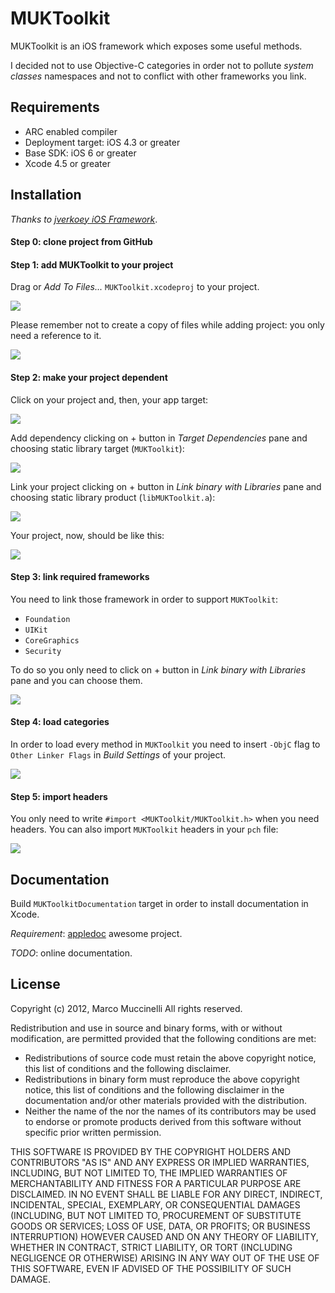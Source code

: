 MUKToolkit
===========
MUKToolkit is an iOS framework which exposes some useful methods.

I decided not to use Objective-C categories in order not to pollute *system classes* namespaces and not to conflict with other frameworks you link.

Requirements
------------
* ARC enabled compiler
* Deployment target: iOS 4.3 or greater
* Base SDK: iOS 6 or greater
* Xcode 4.5 or greater

Installation
------------
*Thanks to [jverkoey iOS Framework]*.

#### Step 0: clone project from GitHub

#### Step 1: add MUKToolkit to your project
Drag or *Add To Files...* `MUKToolkit.xcodeproj` to your project.

<img src="http://i.imgur.com/3Fi7C.png" />

Please remember not to create a copy of files while adding project: you only need a reference to it.

<img src="http://i.imgur.com/IJRQo.png" />


#### Step 2: make your project dependent
Click on your project and, then, your app target:

<img src="http://i.imgur.com/IHlI9.png" />

Add dependency clicking on + button in *Target Dependencies* pane and choosing static library target (`MUKToolkit`):

<img src="http://i.imgur.com/IxWDh.png" />

Link your project clicking on + button in *Link binary with Libraries* pane and choosing static library product (`libMUKToolkit.a`):

<img src="http://i.imgur.com/ckS3l.png" />

Your project, now, should be like this:

<img src="http://i.imgur.com/CHYZB.png" />

#### Step 3: link required frameworks
You need to link those framework in order to support `MUKToolkit`:

* `Foundation`
* `UIKit`
* `CoreGraphics`
* `Security`

To do so you only need to click on + button in *Link binary with Libraries* pane and you can choose them.

<img src="http://i.imgur.com/SVoud.png" />

#### Step 4: load categories
In order to load every method in `MUKToolkit` you need to insert `-ObjC` flag to `Other Linker Flags` in *Build Settings* of your project.

<img src="http://i.imgur.com/fi8S0.png" /> 


#### Step 5: import headers
You only need to write `#import <MUKToolkit/MUKToolkit.h>` when you need headers.
You can also import `MUKToolkit` headers in your `pch` file:

<img src="http://i.imgur.com/ceOPm.png" />


Documentation
-------------
Build `MUKToolkitDocumentation` target in order to install documentation in Xcode.

*Requirement*: [appledoc] awesome project.

*TODO*: online documentation.



License
-------
Copyright (c) 2012, Marco Muccinelli
All rights reserved.

Redistribution and use in source and binary forms, with or without
modification, are permitted provided that the following conditions are met:

* Redistributions of source code must retain the above copyright
notice, this list of conditions and the following disclaimer.
* Redistributions in binary form must reproduce the above copyright
notice, this list of conditions and the following disclaimer in the
documentation and/or other materials provided with the distribution.
* Neither the name of the <organization> nor the
names of its contributors may be used to endorse or promote products
derived from this software without specific prior written permission.

THIS SOFTWARE IS PROVIDED BY THE COPYRIGHT HOLDERS AND CONTRIBUTORS "AS IS" AND
ANY EXPRESS OR IMPLIED WARRANTIES, INCLUDING, BUT NOT LIMITED TO, THE IMPLIED
WARRANTIES OF MERCHANTABILITY AND FITNESS FOR A PARTICULAR PURPOSE ARE
DISCLAIMED. IN NO EVENT SHALL <COPYRIGHT HOLDER> BE LIABLE FOR ANY
DIRECT, INDIRECT, INCIDENTAL, SPECIAL, EXEMPLARY, OR CONSEQUENTIAL DAMAGES
(INCLUDING, BUT NOT LIMITED TO, PROCUREMENT OF SUBSTITUTE GOODS OR SERVICES;
 LOSS OF USE, DATA, OR PROFITS; OR BUSINESS INTERRUPTION) HOWEVER CAUSED AND
ON ANY THEORY OF LIABILITY, WHETHER IN CONTRACT, STRICT LIABILITY, OR TORT
(INCLUDING NEGLIGENCE OR OTHERWISE) ARISING IN ANY WAY OUT OF THE USE OF THIS
SOFTWARE, EVEN IF ADVISED OF THE POSSIBILITY OF SUCH DAMAGE.



[jverkoey iOS Framework]: https://github.com/jverkoey/iOS-Framework
[appledoc]: https://github.com/tomaz/appledoc
    